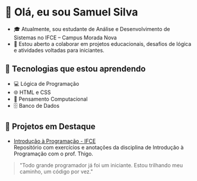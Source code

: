 # 👋 Olá, eu sou Samuel Silva

- 🎓 Atualmente, sou estudante de Análise e Desenvolvimento de Sistemas no IFCE – Campus Morada Nova
- 💞️ Estou aberto a colaborar em projetos educacionais, desafios de lógica e atividades voltadas para iniciantes.

## 🚀 Tecnologias que estou aprendendo

- 💻 Lógica de Programação
- 🌐 HTML e CSS
- 🧠 Pensamento Computacional
- 🗄️ Banco de Dados

## 📂 Projetos em Destaque

- [Introdução à Programação - IFCE](https://github.com/SamuelSilva-06/Introducao-a-Programacao)  
  Repositório com exercícios e anotações da disciplina de Introdução à Programação com o prof. Thigo.

> "Todo grande programador já foi um iniciante. Estou trilhando meu caminho, um código por vez."
